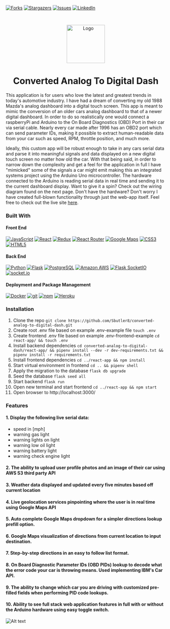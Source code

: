 [![Forks][forks-shield]][forks-url]
[![Stargazers][stars-shield]][stars-url]
[![Issues][issues-shield]][issues-url]
[![LinkedIn][linkedin-shield]][linkedin-url]
<!--ReactSkipperStart -->

<br />
<p align="center">
  <a href="https://analog-to-digital-dash.herokuapp.com/">
    <img src="https://raw.githubusercontent.com/Sbutler8/converted-analog-to-digital-dash/db/final_fav.jpg.png"  alt="Logo" width="auto" height="120">
  </a>
  
<h1 align="center"> Converted Analog To Digital Dash </h1>

This application is for users who love the latest and greatest trends in today's automotive industry. I have had a dream of converting my old 1988 Mazda's analog dashboard into a digital touch screen. This app is meant to mimic the conversion of an older cars analog dashboard to that of a newer digital dashboard. In order to do so realistically one would connect a raspberryPi and Arduino to the On Board Diagnostics (OBD) Port in their car via serial cable. Nearly every car made after 1996 has an OBD2 port which can send parameter IDs, making it possible to extract human-readable data from your car such as speed, RPM, throttle position, and much more.

Ideally, this custom app will be robust enough to take in any cars serial data and parse it into meaningful signals and data displayed on a new digital touch screen no matter how old the car. With that being said, in order to narrow down the complexity and get a feel for the application in full I have "mimicked" some of the signals a car might emit making this an integrated systems project using the Arduino Uno microcontroller. The hardware connected to the Arduino is reading serial data in real time and sending it to the current dashboard display. Want to give it a spin? Check out the wiring diagram found on the next page. Don't have the hardware? Don't worry I have created full-blown functionality through just the web-app itself. Feel free to check out the live site [here](https://analog-to-digital-dash.herokuapp.com/).

### Built With

#### Front End

<a href="https://www.javascript.com/"><img alt="JavaScript" src="https://img.shields.io/badge/-JavaScript-F7DF1E?style=flat-square&logo=JavaScript&logoColor=black" /></a>
<a href="https://reactjs.org/"><img alt="React" src="https://img.shields.io/badge/-React-61DAFB?style=flat-square&logo=react&logoColor=black" /></a>
<a href="https://redux.js.org/"><img alt="Redux" src="https://img.shields.io/badge/-Redux-764ABC?style=flat-square&logo=Redux&logoColor=white" /></a>
<a href="https://reactrouter.com/"><img alt="React Router" src="https://img.shields.io/badge/-React%20Router-CA4245?style=flat-square&logo=React-Router&logoColor=white" /></a>
<a href="https://developers.google.com/maps"><img alt="Google Maps" src="https://img.shields.io/badge/-Google%20Maps-4285F4?style=flat-square&logo=Google%20Maps&logoColor=white" /></a>
<a href="https://devdocs.io/css/"><img alt="CSS3" src="https://img.shields.io/badge/-CSS3%20-61DAFB?style=flat-square&logo=CSS3&logoColor=white&color=brightgreen"/></a>
<a href="https://devdocs.io/html/"><img alt="HTML5" src="https://img.shields.io/badge/-HTML5%20-61DAFB?style=flat-square&logo=HTML5&logoColor=white&color=blue"/></a>

#### Back End

<a href="https://www.python.org/"><img alt="Python" src="https://img.shields.io/badge/-Python-3776AB?style=flat-square&logo=Python&logoColor=white&" /></a>
<a href="https://flask.palletsprojects.com/en/1.1.x/"><img alt="Flask" src="https://img.shields.io/badge/-Flask-000000?style=flat-square&logo=Flask&logoColor=white" /></a>
<a href="https://www.postgresql.org/"><img alt="PostgreSQL" src="https://img.shields.io/badge/-PostgreSQL-336791?style=flat-square&logo=PostgreSQL&logoColor=white" /></a>
<a href="https://aws.amazon.com/"><img alt="Amazon AWS" src="https://img.shields.io/badge/-Amazon%20AWS-232F3E?style=flat-square&logo=Amazon%20AWS&logoColor=white" /></a>
<a href="https://flask-socketio.readthedocs.io/en/latest/"><img alt="Flask SocketIO" src="https://img.shields.io/badge/Flask%20SocketIO-Flask%20SocketIObrightgreen" /></a>
<a href="https://socket.io/docs/v3/index.html"><img alt="socket.io" src="https://img.shields.io/badge/socket.io-socket.io-red" /></a>

#### Deployment and Package Management

<a href="https://docker.com/"><img alt="Docker" src="https://img.shields.io/badge/-Docker-2496ED?style=flat-square&logo=Docker&logoColor=white" /></a>
<a href="#"><img alt="git" src="https://img.shields.io/badge/-Git-F05032?style=flat-square&logo=git&logoColor=white" /></a>
<a href="https://www.npmjs.com/"><img alt="npm" src="https://img.shields.io/badge/-NPM-CB3837?style=flat-square&logo=npm&logoColor=white" /></a>
<a href="https://heroku.com/"><img alt="Heroku" src="https://img.shields.io/badge/-Heroku-430098?style=flat-square&logo=Heroku&logoColor=white" /></a>


### Installation

1. Clone the repo `git clone https://github.com/Sbutler8/converted-analog-to-digital-dash.git`
2. Create root .env file based on example .env-example file `touch .env`
3. Create frontend .env file based on example .env-frontend-example `cd react-app/ && touch .env`
4. Install backend dependencies `cd converted-analog-to-digital-dash/react-app/ && pipenv install --dev -r dev-requirements.txt && pipenv install -r requirements.txt`
5. Install frontend dependencies `cd ../react-app && npm install`
6. Start virtual environment in frontend `cd .. && pipenv shell`
7. Apply the migration to the database `flask db upgrade`
8. Seed the database `flask seed all`
9. Start backend `flask run`
10. Open new terminal and start frontend `cd ../react-app && npm start`
11. Open browser to http://localhost:3000/

### Features
#### 1. Display the following live serial data:
   * speed in [mph]
   * warning gas light
   * warning lights on light
   * warning low oil light
   * warning battery light
   * warning check engine light
#### 2. The ability to upload user profile photos and an image of their car using AWS S3 third party API
#### 3. Weather data displayed and updated every five minutes based off current location
#### 4. Live geolocation services pinpointing where the user is in real time using Google Maps API
#### 5. Auto complete Google Maps dropdown for a simpler directions lookup prefill option. 
#### 6. Google Maps visualization of directions from current location to input destination.
#### 7. Step-by-step directions in an easy to follow list format.
#### 8. On Board Diagnostic Parameter IDs (OBD PIDs) lookup to decode what the error code your car is throwing means. Used implementing IBM's Car API.
#### 9. The ability to change which car you are driving with customized pre-filled fields when performing PID code lookups.
#### 10. Ability to see full stack web application features in full with or without the Arduino hardware using easy toggle switch.
![Alt text](https://github.com/Sbutler8/converted-analog-to-digital-dash/blob/main/react-app/public/solo_project_2_screen_recording.gif)

[contributors-shield]: https://img.shields.io/github/contributors/Sbutler8/converted-analog-to-digital-dash.svg?style=for-the-badge
[contributors-url]: https://github.com/Sbutler8/converted-analog-to-digital-dash/graphs/contributors
[forks-shield]: https://img.shields.io/github/forks/Sbutler8/converted-analog-to-digital-dash.svg?style=for-the-badge
[forks-url]: https://github.com/Sbutler8/converted-analog-to-digital-dash/network/members
[stars-shield]: https://img.shields.io/github/stars/Sbutler8/converted-analog-to-digital-dash.svg?style=for-the-badge
[stars-url]: https://github.com/Sbutler8/converted-analog-to-digital-dash/stargazers
[issues-shield]: https://img.shields.io/github/issues/Sbutler8/converted-analog-to-digital-dash.svg?style=for-the-badge
[issues-url]: https://github.com/Sbutler8/converted-analog-to-digital-dash/issues
[linkedin-shield]: https://img.shields.io/badge/-LinkedIn-black.svg?style=for-the-badge&logo=linkedin&colorB=555
[linkedin-url]: https://www.linkedin.com/in/samantha-butler-410675178/
